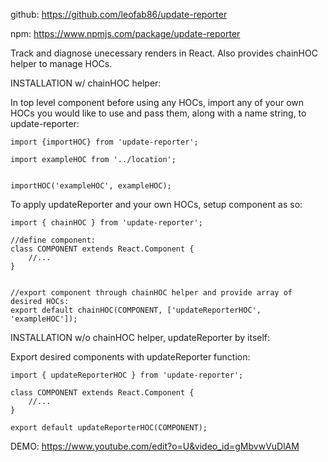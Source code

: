 github: https://github.com/leofab86/update-reporter

npm: https://www.npmjs.com/package/update-reporter


Track and diagnose unecessary renders in React. Also provides chainHOC helper to manage HOCs.


INSTALLATION w/ chainHOC helper:

In top level component before using any HOCs, import any of your own HOCs you would like to use and pass them, along with a name string, to update-reporter:

```
import {importHOC} from 'update-reporter';

import exampleHOC from '../location';


importHOC('exampleHOC', exampleHOC);
```



To apply updateReporter and your own HOCs, setup component as so:

```
import { chainHOC } from 'update-reporter';

//define component:
class COMPONENT extends React.Component {
	//...
}


//export component through chainHOC helper and provide array of desired HOCs:
export default chainHOC(COMPONENT, ['updateReporterHOC', 'exampleHOC']);
```


INSTALLATION w/o chainHOC helper, updateReporter by itself:

Export desired components with updateReporter function:

```
import { updateReporterHOC } from 'update-reporter';

class COMPONENT extends React.Component {
	//...
}

export default updateReporterHOC(COMPONENT);
```


DEMO: https://www.youtube.com/edit?o=U&video_id=gMbvwVuDlAM